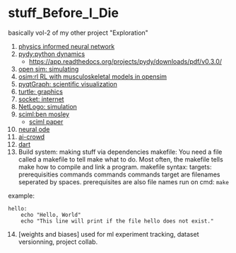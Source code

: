# stuff_Before_I_Die

basically vol-2 of my other project "Exploration"

1. [physics informed neural network](https://idrlnet.readthedocs.io/en/latest/user/get_started/tutorial.html)
2. [pydy:python dynamics](https://www.pydy.org/documentation.html#)
   - https://app.readthedocs.org/projects/pydy/downloads/pdf/v0.3.0/
3. [open sim: simulating](https://simtk.org/projects/opensim)
4. [osim:rl RL with musculoskeletal models in opensim](https://osim-rl.kidzinski.com/)
5. [pyqtGraph: scientific visualization](https://www.pyqtgraph.org/)
6. [turtle: graphics](https://docs.python.org/3/library/turtle.html#id1)
7. [socket: internet](https://docs.python.org/3/library/socket.html)
8. [NetLogo: simulation](https://ccl.northwestern.edu/netlogo/bind/)
9. [sciml:ben mosley](https://benmoseley.blog/)
   - [sciml paper](https://www.osti.gov/servlets/purl/1478744)
10. [neural ode](https://docs.kidger.site/diffrax/examples/neural_ode/)
11. [ai-crowd](https://www.aicrowd.com/)
12. [dart](https://dartsim.github.io/)
13. Build system: making stuff via dependencies
    makefile: You need a file called a makefile to tell make what to do. Most often, the makefile tells make how to compile and link a program.
    makefile syntax:
    targets: prerequisities
      commands
      commands
      commands
    target are filenames seperated by spaces.
    prerequisites are also file names
    run on cmd: `make`

example:

```
hello:
	echo "Hello, World"
	echo "This line will print if the file hello does not exist."
```


14. [weights and biases]
   used for ml experiment tracking, dataset versionning, project collab.